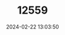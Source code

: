 ---
title: "12559"
category: "Macaca silenus"
draft: false
date: 2024-02-22 13:03:50
languages:
  English: ["Liontail Macaque", "Wanderoo", "Lion-tailed Macaque"]
  Spanish; Castilian: ["Macaca Leonina", "Macaco Barbudo"]
  French: ["Macaque À Queue De Lion", "Macaque Ouandérou", "Ouandérou"]
---